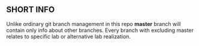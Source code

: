 ## SHORT INFO
Unlike ordinary git branch management in this repo **master** branch will contain only info about other branches. 
Every branch with excluding master relates to specific lab or alternative lab realization. 
